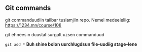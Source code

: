 ## Git commands
git commanduudiin tailbar tuslamjiin repo. Nemel medeeleliig: https://1234.mn/course/108

git ehnees n duustal surgalt uzsen commanduud

`git add *` **Buh shine bolon uurchlugdsun file-uudiig stage-lene**
